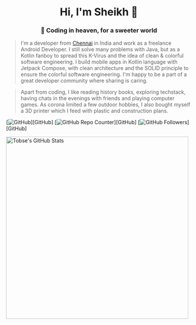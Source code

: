 <h1 align="center">Hi, I'm Sheikh 🖖</h1>
<h3 align="center">🦄 Coding in heaven, for a sweeter world</h3>

> I'm a developer from [Chennai](https://www.google.de/maps/place/Chennai/) in India and work as a freelance Android Developer.
> I still solve many problems with Java, but as a Kotlin fanboy to spread this K-Virus and the idea of clean & colorful software engineering.
> I build mobile apps in Kotlin language with Jetpack Compose, with clean architecture and the SOLID principle to ensure the colorful software engineering.
> I'm happy to be a part of a great developer community where sharing is caring.

> Apart from coding, I like reading history books, exploring techstack, having chats in the evenings with friends and playing computer games.
> As corona limited a few outdoor hobbies, I also bought myself a 3D printer which I feed with plastic and construction plans.

[<img alt="GitHub" src="https://img.shields.io/badge/GitHub-1A1B27.svg?&style=for-the-badge&logo=github&logoColor=white" />][GitHub]
[<img alt="GitHub Repo Counter" src="https://raw.githubusercontent.com/sheikh-20/github-badge/master/github-repo-count.svg"/>][GitHub]
[<img alt="GitHub Followers" src="https://img.shields.io/github/followers/sheikh-20.svg?style=for-the-badge&logo=GitHubSponsors&label=Follow&maxAge=2592000&color=E14BA5"/>][GitHub]

<img alt="Tobse's GitHub Stats" width="495px" src="https://github-readme-stats.vercel.app/api?username=sheikh-20&show_icons=true&theme=tokyonight&hide_border=true"/>
